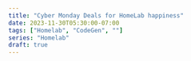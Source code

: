 ```yaml
---
title: "Cyber Monday Deals for HomeLab happiness"
date: 2023-11-30T05:30:00-07:00
tags: ["Homelab", "CodeGen", ""]
series: "Homelab"
draft: true
---
```


